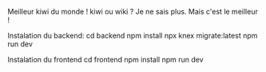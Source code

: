 Meilleur kiwi du monde ! kiwi ou wiki ? Je ne sais plus. Mais c'est le meilleur ! 

Instalation du backend:
cd backend
npm install
npx knex migrate:latest
npm run dev

Instalation du frontend
cd frontend
npm install
npm run dev
